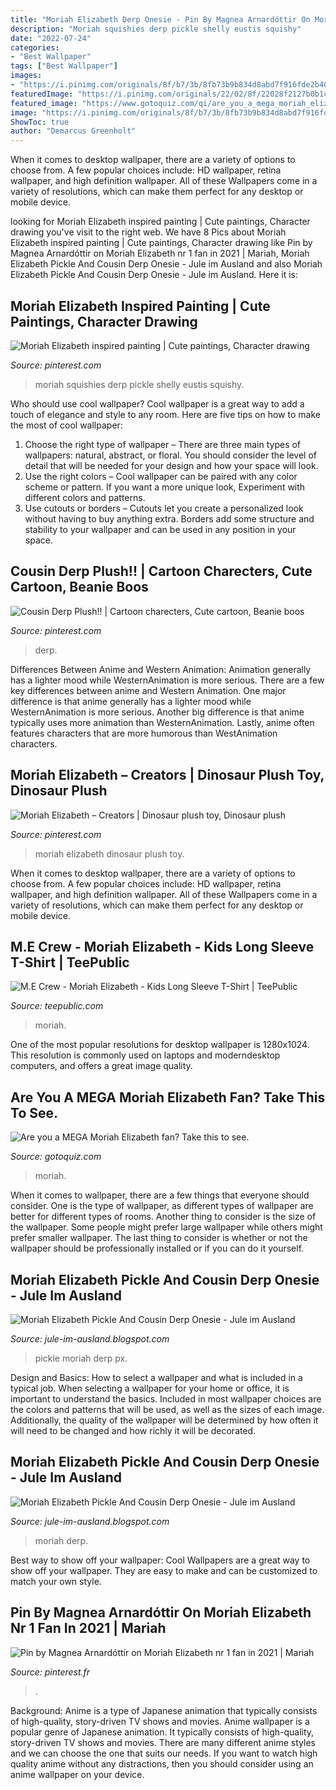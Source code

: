 ```yaml
---
title: "Moriah Elizabeth Derp Onesie - Pin By Magnea Arnardóttir On Moriah Elizabeth Nr 1 Fan In 2021"
description: "Moriah squishies derp pickle shelly eustis squishy"
date: "2022-07-24"
categories:
- "Best Wallpaper"
tags: ["Best Wallpaper"]
images:
- "https://i.pinimg.com/originals/8f/b7/3b/8fb73b9b834d8abd7f916fde2b402767.jpg"
featuredImage: "https://i.pinimg.com/originals/22/02/8f/22028f2127b0b1c6efceeb711f36aacd.jpg"
featured_image: "https://www.gotoquiz.com/qi/are_you_a_mega_moriah_elizabeth_fan_take_this-f.jpg"
image: "https://i.pinimg.com/originals/8f/b7/3b/8fb73b9b834d8abd7f916fde2b402767.jpg"
ShowToc: true
author: "Demarcus Greenholt"
---
```



When it comes to desktop wallpaper, there are a variety of options to choose from. A few popular choices include: HD wallpaper, retina wallpaper, and high definition wallpaper. All of these Wallpapers come in a variety of resolutions, which can make them perfect for any desktop or mobile device. 

	

		
looking for Moriah Elizabeth inspired painting | Cute paintings, Character drawing you've visit to the right web. We have 8 Pics about Moriah Elizabeth inspired painting | Cute paintings, Character drawing like Pin by Magnea Arnardóttir on Moriah Elizabeth nr 1 fan in 2021 | Mariah, Moriah Elizabeth Pickle And Cousin Derp Onesie - Jule im Ausland and also Moriah Elizabeth Pickle And Cousin Derp Onesie - Jule im Ausland. Here it is:
		
    
## Moriah Elizabeth Inspired Painting | Cute Paintings, Character Drawing

<img loading=lazy src="https://i.pinimg.com/736x/b2/20/52/b22052001bf836061c5ade36221234c8.jpg" onerror="this.onerror=null;this.src='https://tse2.mm.bing.net/th?id=OIP.gd9UpkrqBCCW7i4xirIQvAHaFj&amp;pid=15.1';" alt="Moriah Elizabeth inspired painting | Cute paintings, Character drawing">

_Source: pinterest.com_

>moriah squishies derp pickle shelly eustis squishy. 

	

Who should use cool wallpaper?
Cool wallpaper is a great way to add a touch of elegance and style to any room. Here are five tips on how to make the most of cool wallpaper: 
1) Choose the right type of wallpaper – There are three main types of wallpapers: natural, abstract, or floral. You should consider the level of detail that will be needed for your design and how your space will look. 
2) Use the right colors – Cool wallpaper can be paired with any color scheme or pattern. If you want a more unique look, Experiment with different colors and patterns. 
3) Use cutouts or borders – Cutouts let you create a personalized look without having to buy anything extra. Borders add some structure and stability to your wallpaper and can be used in any position in your space.

    
## Cousin Derp Plush!! | Cartoon Charecters, Cute Cartoon, Beanie Boos

<img loading=lazy src="https://i.pinimg.com/originals/22/02/8f/22028f2127b0b1c6efceeb711f36aacd.jpg" onerror="this.onerror=null;this.src='https://tse1.mm.bing.net/th?id=OIP._0MQPpG05bD0d0RckHESkwHaIK&amp;pid=15.1';" alt="Cousin Derp Plush!! | Cartoon charecters, Cute cartoon, Beanie boos">

_Source: pinterest.com_

>derp. 

	

Differences Between Anime and Western Animation: Animation generally has a lighter mood while WesternAnimation is more serious.
There are a few key differences between anime and Western Animation. One major difference is that anime generally has a lighter mood while WesternAnimation is more serious. Another big difference is that anime typically uses more animation than WesternAnimation. Lastly, anime often features characters that are more humorous than WestAnimation characters.

    
## Moriah Elizabeth – Creators | Dinosaur Plush Toy, Dinosaur Plush

<img loading=lazy src="https://i.pinimg.com/736x/e9/2f/82/e92f82d587d5c2dea9515b6f02521c92.jpg" onerror="this.onerror=null;this.src='https://tse4.mm.bing.net/th?id=OIP.AYo0hHplNCKeQQDf5ew-qwHaH7&amp;pid=15.1';" alt="Moriah Elizabeth – Creators | Dinosaur plush toy, Dinosaur plush">

_Source: pinterest.com_

>moriah elizabeth dinosaur plush toy. 

	

When it comes to desktop wallpaper, there are a variety of options to choose from. A few popular choices include: HD wallpaper, retina wallpaper, and high definition wallpaper. All of these Wallpapers come in a variety of resolutions, which can make them perfect for any desktop or mobile device. 

    
## M.E Crew - Moriah Elizabeth - Kids Long Sleeve T-Shirt | TeePublic

<img loading=lazy src="https://res.cloudinary.com/teepublic/image/private/s--MN_-xZri--/t_Preview/b_rgb:fac2cd,c_lpad,f_jpg,h_630,q_90,w_1200/v1607903484/production/designs/17319065_0.jpg" onerror="this.onerror=null;this.src='https://tse4.mm.bing.net/th?id=OIP.TnsjoGX925IpqadNN8hj0gHaD4&amp;pid=15.1';" alt="M.E Crew - Moriah Elizabeth - Kids Long Sleeve T-Shirt | TeePublic">

_Source: teepublic.com_

>moriah. 

	

One of the most popular resolutions for desktop wallpaper is 1280x1024. This resolution is commonly used on laptops and moderndesktop computers, and offers a great image quality.

    
## Are You A MEGA Moriah Elizabeth Fan? Take This To See.

<img loading=lazy src="https://www.gotoquiz.com/qi/are_you_a_mega_moriah_elizabeth_fan_take_this-f.jpg" onerror="this.onerror=null;this.src='https://tse4.mm.bing.net/th?id=OIP.1OFeGB20orkD4SWYdeeuFgHaD4&amp;pid=15.1';" alt="Are you a MEGA Moriah Elizabeth fan? Take this to see.">

_Source: gotoquiz.com_

>moriah. 

	

When it comes to wallpaper, there are a few things that everyone should consider. One is the type of wallpaper, as different types of wallpaper are better for different types of rooms. Another thing to consider is the size of the wallpaper. Some people might prefer large wallpaper while others might prefer smaller wallpaper. The last thing to consider is whether or not the wallpaper should be professionally installed or if you can do it yourself.

    
## Moriah Elizabeth Pickle And Cousin Derp Onesie - Jule Im Ausland

<img loading=lazy src="https://cdn.shopify.com/s/files/1/1796/6745/products/CousinDerp-Angle_18a0ce8d-5977-4419-90dc-50a88c054d0b_500x.jpg?v=1606424881" onerror="this.onerror=null;this.src='https://tse3.mm.bing.net/th?id=OIP.dWSnoiaL_11vMMvJrWtaNwHaJo&amp;pid=15.1';" alt="Moriah Elizabeth Pickle And Cousin Derp Onesie - Jule im Ausland">

_Source: jule-im-ausland.blogspot.com_

>pickle moriah derp px. 

	

Design and Basics: How to select a wallpaper and what is included in a typical job.
When selecting a wallpaper for your home or office, it is important to understand the basics. Included in most wallpaper choices are the colors and patterns that will be used, as well as the sizes of each image. Additionally, the quality of the wallpaper will be determined by how often it will need to be changed and how richly it will be decorated.

    
## Moriah Elizabeth Pickle And Cousin Derp Onesie - Jule Im Ausland

<img loading=lazy src="https://res.cloudinary.com/teepublic/image/private/s--6oyoRmTP--/c_crop,x_10,y_10/c_fit,h_816/c_crop,g_north_west,h_972,w_1127,x_-75,y_-71/l_misc:transparent_1260/fl_layer_apply,g_north_west,x_-141,y_-213/c_mfit,g_north_east,u_misc:tapestry-l-l-gradient/e_displace,fl_layer_apply,x_0,y_19/l_upload:v1507037316:production:blanks:knoqtwkqk9vucfsy8ke0/fl_layer_apply,g_north_west,x_0,y_0/b_rgb:ffabdd/c_limit,f_jpg,h_630,q_90,w_630/v1617492455/production/designs/20818281_0.jpg" onerror="this.onerror=null;this.src='https://tse4.mm.bing.net/th?id=OIP.6B1P4JRXx8FJmvH48ORNEgHaHa&amp;pid=15.1';" alt="Moriah Elizabeth Pickle And Cousin Derp Onesie - Jule im Ausland">

_Source: jule-im-ausland.blogspot.com_

>moriah derp. 

	

Best way to show off your wallpaper:
Cool Wallpapers are a great way to show off your wallpaper. They are easy to make and can be customized to match your own style.

    
## Pin By Magnea Arnardóttir On Moriah Elizabeth Nr 1 Fan In 2021 | Mariah

<img loading=lazy src="https://i.pinimg.com/originals/8f/b7/3b/8fb73b9b834d8abd7f916fde2b402767.jpg" onerror="this.onerror=null;this.src='https://tse2.mm.bing.net/th?id=OIP.HXIBRDYkHT_zZ4n4Qk7PegHaJ-&amp;pid=15.1';" alt="Pin by Magnea Arnardóttir on Moriah Elizabeth nr 1 fan in 2021 | Mariah">

_Source: pinterest.fr_

>. 

	

Background: Anime is a type of Japanese animation that typically consists of high-quality, story-driven TV shows and movies.
Anime wallpaper is a popular genre of Japanese animation. It typically consists of high-quality, story-driven TV shows and movies. There are many different anime styles and we can choose the one that suits our needs. If you want to watch high quality anime without any distractions, then you should consider using an anime wallpaper on your device.


